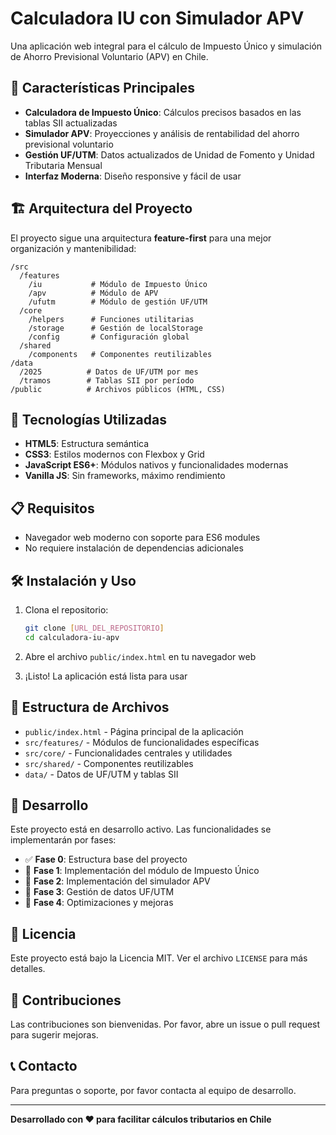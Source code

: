 # Calculadora IU con Simulador APV

Una aplicación web integral para el cálculo de Impuesto Único y simulación de Ahorro Previsional Voluntario (APV) en Chile.

## 🎯 Características Principales

- **Calculadora de Impuesto Único**: Cálculos precisos basados en las tablas SII actualizadas
- **Simulador APV**: Proyecciones y análisis de rentabilidad del ahorro previsional voluntario
- **Gestión UF/UTM**: Datos actualizados de Unidad de Fomento y Unidad Tributaria Mensual
- **Interfaz Moderna**: Diseño responsive y fácil de usar

## 🏗️ Arquitectura del Proyecto

El proyecto sigue una arquitectura **feature-first** para una mejor organización y mantenibilidad:

```
/src
  /features
    /iu           # Módulo de Impuesto Único
    /apv          # Módulo de APV
    /ufutm        # Módulo de gestión UF/UTM
  /core
    /helpers      # Funciones utilitarias
    /storage      # Gestión de localStorage
    /config       # Configuración global
  /shared
    /components   # Componentes reutilizables
/data
  /2025          # Datos de UF/UTM por mes
  /tramos        # Tablas SII por período
/public          # Archivos públicos (HTML, CSS)
```

## 🚀 Tecnologías Utilizadas

- **HTML5**: Estructura semántica
- **CSS3**: Estilos modernos con Flexbox y Grid
- **JavaScript ES6+**: Módulos nativos y funcionalidades modernas
- **Vanilla JS**: Sin frameworks, máximo rendimiento

## 📋 Requisitos

- Navegador web moderno con soporte para ES6 modules
- No requiere instalación de dependencias adicionales

## 🛠️ Instalación y Uso

1. Clona el repositorio:
   ```bash
   git clone [URL_DEL_REPOSITORIO]
   cd calculadora-iu-apv
   ```

2. Abre el archivo `public/index.html` en tu navegador web

3. ¡Listo! La aplicación está lista para usar

## 📁 Estructura de Archivos

- `public/index.html` - Página principal de la aplicación
- `src/features/` - Módulos de funcionalidades específicas
- `src/core/` - Funcionalidades centrales y utilidades
- `src/shared/` - Componentes reutilizables
- `data/` - Datos de UF/UTM y tablas SII

## 🔧 Desarrollo

Este proyecto está en desarrollo activo. Las funcionalidades se implementarán por fases:

- ✅ **Fase 0**: Estructura base del proyecto
- 🚧 **Fase 1**: Implementación del módulo de Impuesto Único
- 🚧 **Fase 2**: Implementación del simulador APV
- 🚧 **Fase 3**: Gestión de datos UF/UTM
- 🚧 **Fase 4**: Optimizaciones y mejoras

## 📄 Licencia

Este proyecto está bajo la Licencia MIT. Ver el archivo `LICENSE` para más detalles.

## 🤝 Contribuciones

Las contribuciones son bienvenidas. Por favor, abre un issue o pull request para sugerir mejoras.

## 📞 Contacto

Para preguntas o soporte, por favor contacta al equipo de desarrollo.

---

**Desarrollado con ❤️ para facilitar cálculos tributarios en Chile**
